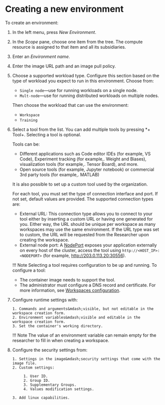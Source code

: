 # Creating a new environment

To create an environment:

1. In the left menu, press *New Environment*.
2. In the *Scope* pane, choose one item from the tree. The compute resource is assigned to that item and all its subsidiaries.
3. Enter an *Environment name*.
4. Enter the image URL path and an image pull policy.
5. Choose a supported workload type. Configure this section based on the type of workload you expect to run in this environment. Choose from:

      * `Single node`&mdash;use for running workloads on a single node.
      * `Mult-node`&mdash;use for running distributed workloads on multiple nodes.

    Then choose the workload that can use the environment:

      * `Workspace`
      * `Training`

6. Select a tool from the list. You can add multiple tools by pressing *+ Tool+. Selecting a tool is optional.

    Tools can be:

      * Different applications such as Code editor IDEs (for example, VS Code), Experiment tracking (for example,. Weight and Biases), visualization tools (for example,. Tensor Board), and more.
      * Open source tools (for example, Jupyter notebook) or commercial 3rd party tools (for example,. MATLAB)

    It is also possible to set up a custom tool used by the organization.

    For each tool, you must set the type of connection interface and port. If not set, default values are provided. The supported connection types are:

      * External URL:  This connection type allows you to connect to your tool either by inserting a custom URL or having one generated for you. Either way, the URL should be unique per workspace as many workspaces may use the same environment. If the URL type was set to custom, the URL will be requested from the Researcher upon creating the workspace.
      * External node port: A [NodePort](../../../../admin/runai-setup/config/allow-external-access-to-containers.md) exposes your application externally on every host of the cluster, access the tool using `http://<HOST_IP>:<NODEPORT>` (for example, http://203.0.113.20:30556).

    !!! Note
        Selecting a tool requires configuration to be up and running. To configure a tool:

    * The container image needs to support the tool. 
    * The administrator must configure a DNS record and certificate. For more information, see [Workspaces configuration](../../../../admin/runai-setup/config/allow-external-access-to-containers.md#workspaces-configuration).

7. Configure runtime settings with:

       1. Commands and arguments&mdash;visible, but not editable in the workspace creation form.
       2. Environment variables&mdash;visible and editable in the workspace creation form.
       3. Set the container's working directory.

    !!! Note
        The value of an environment variable can remain empty for the researcher to fill in when creating a workspace.

8. Configure the security settings from:

       1. Settings in the image&mdash;security settings that come with the image file. 
       2. Custom settings:
   
            1. User ID.
            2. Group ID.
            3. Supplementary Groups.
            4. Values modification settings.
    
       3. Add linux capabilities.
